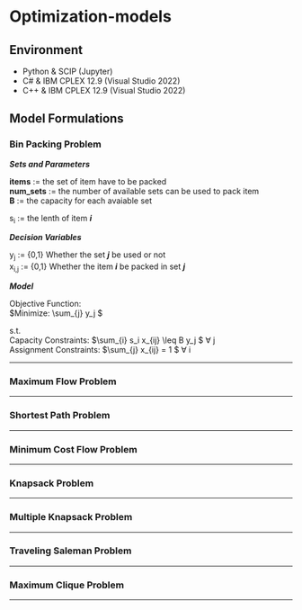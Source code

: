 # Optimization-models

## Environment
* Python & SCIP (Jupyter)
* C# & IBM CPLEX 12.9 (Visual Studio 2022)
* C++ & IBM CPLEX 12.9 (Visual Studio 2022)

## Model Formulations

### Bin Packing Problem

***Sets and Parameters***

__items__ := the set of item have to be packed <br />
__num_sets__ := the number of available sets can be used to pack item <br />
__B__ := the capacity for each avaiable set <br />

s<sub>i</sub> := the lenth of item ***i*** <br />

***Decision Variables***

y<sub>j</sub> := {0,1} Whether the set ***j*** be used or not <br />
x<sub>i,j</sub> := {0,1} Whether the item ***i*** be packed in set ***j***

***Model***

Objective Function: <br />
$Minimize:  \sum_{j} y_j $

s.t.<br />
Capacity Constraints: 
$\sum_{i} s_i x_{ij} \leq B y_j $ 
∀ j
<br />
Assignment Constraints: 
$\sum_{j} x_{ij} = 1 $
∀ i
***

### Maximum Flow Problem

***

### Shortest Path Problem

***

### Minimum Cost Flow Problem

***

###  Knapsack Problem

***

### Multiple Knapsack Problem

***

### Traveling Saleman Problem

***

### Maximum Clique Problem

***
